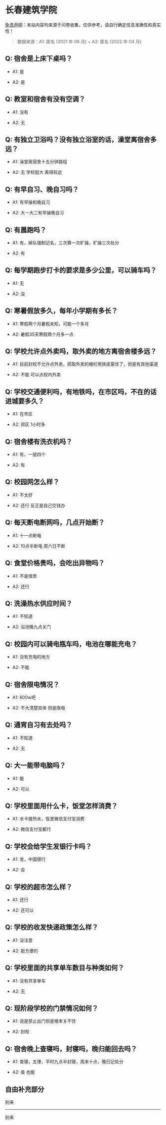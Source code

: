 # 长春建筑学院

[免责声明](https://colleges.chat/#_3)：本站内容均来源于问卷收集，仅供参考，请自行确定信息准确性和真实性！

> 数据来源：A1: 匿名 (2021 年 06 月) + A2: 匿名 (2022 年 04 月)

## Q: 宿舍是上床下桌吗？

- A1: 是

- A2: 是

## Q: 教室和宿舍有没有空调？

- A1: 没有

- A2: 无

## Q: 有独立卫浴吗？没有独立浴室的话，澡堂离宿舍多远？

- A1: 澡堂离宿舍十五分钟路程

- A2: 无 学校挺大 离得较远

## Q: 有早自习、晚自习吗？

- A1: 有早操和晚自习

- A2: 大一大二有早操晚自习

## Q: 有晨跑吗？

- A1: 有，掉队强制记名，三次算一次旷操，旷操三次处分

- A2: 有

## Q: 每学期跑步打卡的要求是多少公里，可以骑车吗？

- A1: 无

- A2: 没

## Q: 寒暑假放多久，每年小学期有多长？

- A1: 寒假两个月暑假未知，可能一个多月

- A2: 暑假35天寒假两个月多一点

## Q: 学校允许点外卖吗，取外卖的地方离宿舍楼多远？

- A1: 目前封校不允许点外卖，把取外卖的栅栏用铁皮蒙住了，但是有其他渠道

- A2: 不能 可以点校内外卖

## Q: 学校交通便利吗，有地铁吗，在市区吗，不在的话进城要多久？

- A1: 在市区

- A2: 郊区 1小时多

## Q: 宿舍楼有洗衣机吗？

- A1: 有，一层四个

- A2: 有

## Q: 校园网怎么样？

- A1: 不太好

- A2: 还行 反正是自己交钱办

## Q: 每天断电断网吗，几点开始断？

- A1: 十一点断电

- A2: 10点半断电 周六日不断

## Q: 食堂价格贵吗，会吃出异物吗？

- A1: 不是很贵

- A2: 还行

## Q: 洗澡热水供应时间？

- A1: 不知道

- A2: 浴池晚九点关门

## Q: 校园内可以骑电瓶车吗，电池在哪能充电？

- A1: 没有充电的地方

- A2: 不能

## Q: 宿舍限电情况？

- A1: 600w吧

- A2: 不大清楚具体 但是限电

## Q: 通宵自习有去处吗？

- A1: 不知道

- A2: 无

## Q: 大一能带电脑吗？

- A1: 能

- A2: 可以

## Q: 学校里面用什么卡，饭堂怎样消费？

- A1: 水卡接热水，饭堂微信支付宝消费

- A2: 微信支付宝都行

## Q: 学校会给学生发银行卡吗？

- A1: 发，中国银行

- A2: 会

## Q: 学校的超市怎么样？

- A1: 还行

- A2: 还可以

## Q: 学校的收发快递政策怎么样？

- A1: 没注意

- A2: 挺方便的

## Q: 学校里面的共享单车数目与种类如何？

- A1: 没有共享单车

- A2: 无

## Q: 现阶段学校的门禁情况如何？

- A1: 说是禁止出门但是根本关不住

- A2: 封校

## Q: 宿舍晚上查寝吗，封寝吗，晚归能回去吗？

- A1: 查寝，五律，平时九点半封寝，周末十点，晚归记处分

- A2: 查 也能

## 自由补充部分

别来

***

别来
